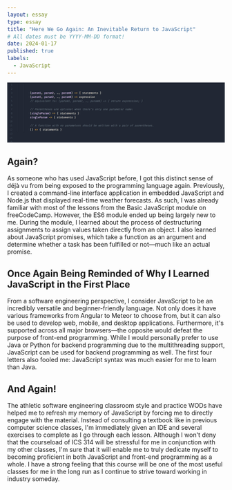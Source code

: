```yaml
---
layout: essay
type: essay
title: "Here We Go Again: An Inevitable Return to JavaScript"
# All dates must be YYYY-MM-DD format!
date: 2024-01-17
published: true
labels:
  - JavaScript
---
```

<p align="center">
  <img src="../img/es6.png" />
</p>

## Again?

  As someone who has used JavaScript before, I got this distinct sense of déjà vu from being exposed to the programming language again. Previously, I created a command-line interface application in embedded JavaScript and Node.js that displayed real-time weather forecasts. As such, I was already familiar with most of the lessons from the Basic JavaScript module on freeCodeCamp. However, the ES6 module ended up being largely new to me. During the module, I learned about the process of destructuring assignments to assign values taken directly from an object. I also learned about JavaScript promises, which take a function as an argument and determine whether a task has been fulfilled or not—much like an actual promise.

## Once Again Being Reminded of Why I Learned JavaScript in the First Place

  From a software engineering perspective, I consider JavaScript to be an incredibly versatile and beginner-friendly language. Not only does it have various frameworks from Angular to Meteor to choose from, but it can also be used to develop web, mobile, and desktop applications. Furthermore, it's supported across all major browsers—the opposite would defeat the purpose of front-end programming. While I would personally prefer to use Java or Python for backend programming due to the multithreading support, JavaScript can be used for backend programming as well. The first four letters also fooled me: JavaScript syntax was much easier for me to learn than Java.

## And Again!

  The athletic software engineering classroom style and practice WODs have helped me to refresh my memory of JavaScript by forcing me to directly engage with the material. Instead of consulting a textbook like in previous computer science classes, I'm immediately given an IDE and several exercises to complete as I go through each lesson. Although I won't deny that the courseload of ICS 314 will be stressful for me in conjunction with my other classes, I'm sure that it will enable me to truly dedicate myself to becoming proficient in both JavaScript and front-end programming as a whole. I have a strong feeling that this course will be one of the most useful classes for me in the long run as I continue to strive toward working in industry someday.
